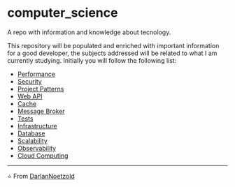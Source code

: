 # computer_science
 A repo with information and knowledge about tecnology.

This repository will be populated and enriched with important information for a good developer, the subjects addressed will be related to what I am currently studying.
Initially you will follow the following list:

* [Performance](https://github.com/DarlanNoetzold/computer_science/tree/main/Performance)
* [Security](https://github.com/DarlanNoetzold/computer_science/tree/main/Security)
* [Project Patterns](https://github.com/DarlanNoetzold/computer_science/tree/main/Project%20Patterns)
* [Web API](https://github.com/DarlanNoetzold/computer_science/tree/main/Web%20API)
* [Cache](https://github.com/DarlanNoetzold/computer_science/blob/main/Cache)
* [Message Broker](https://github.com/DarlanNoetzold/computer_science/tree/main/Message%20Broker)
* [Tests](https://github.com/DarlanNoetzold/computer_science/tree/main/Tests)
* [Infrastructure](https://github.com/DarlanNoetzold/computer_science/tree/main/Infrastructure)
* [Database](https://github.com/DarlanNoetzold/computer_science/blob/main/Database)
* [Scalability](https://github.com/DarlanNoetzold/computer_science/tree/main/Scalability)
* [Observability](https://github.com/DarlanNoetzold/computer_science/tree/main/Observability)
* [Cloud Computing](https://github.com/DarlanNoetzold/computer_science/blob/main/Cloud%20Computing)


---

⭐️ From [DarlanNoetzold](https://github.com/DarlanNoetzold)
